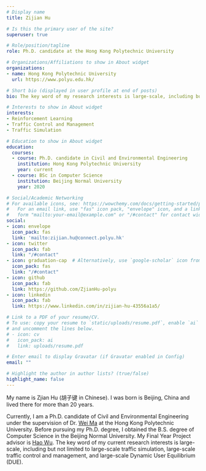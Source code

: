 ```yaml
---
# Display name
title: Zijian Hu

# Is this the primary user of the site?
superuser: true

# Role/position/tagline
role: Ph.D. candidate at the Hong Kong Polytechnic University

# Organizations/Affiliations to show in About widget
organizations:
- name: Hong Kong Polytechnic University
  url: https://www.polyu.edu.hk/

# Short bio (displayed in user profile at end of posts)
bio: The key word of my research interests is large-scale, including but not limited to large-scale traffic simulation, large-scale traffic control and management, and large-scale Dynamic User Equilibrium (DUE).

# Interests to show in About widget
interests:
- Reinforcement Learning
- Traffic Control and Management
- Traffic Simulation

# Education to show in About widget
education:
  courses:
  - course: Ph.D. candidate in Civil and Environmental Engineering
    institution: Hong Kong Polytechnic University
    year: current
  - course: BSc in Computer Science
    institution: Beijing Normal University
    year: 2020

# Social/Academic Networking
# For available icons, see: https://wowchemy.com/docs/getting-started/page-builder/#icons
#   For an email link, use "fas" icon pack, "envelope" icon, and a link in the
#   form "mailto:your-email@example.com" or "/#contact" for contact widget.
social:
- icon: envelope
  icon_pack: fas
  link: 'mailto:zijian.hu@connect.polyu.hk'
- icon: twitter
  icon_pack: fab
  link: "/#contact"
- icon: graduation-cap  # Alternatively, use `google-scholar` icon from `ai` icon pack
  icon_pack: fas
  link: "/#contact"
- icon: github
  icon_pack: fab
  link: https://github.com/ZjianHu-polyu
- icon: linkedin
  icon_pack: fab
  link: https://www.linkedin.com/in/zijian-hu-43556a1a5/

# Link to a PDF of your resume/CV.
# To use: copy your resume to `static/uploads/resume.pdf`, enable `ai` icons in `params.toml`, 
# and uncomment the lines below.
# - icon: cv
#   icon_pack: ai
#   link: uploads/resume.pdf

# Enter email to display Gravatar (if Gravatar enabled in Config)
email: ""

# Highlight the author in author lists? (true/false)
highlight_name: false
---
```

My name is Zjian Hu (胡子键 in Chinese). I was born is Beijing, China and lived there for more than 20 years.

Currently, I am a Ph.D. candidate of Civil and Environmental Engineering under the supervision of Dr. [Wei Ma](http://weima171.com/) at the Hong Kong Polytechnic University. Before pursuing my Ph.D. degree, I obtained the B.S. degree of Computer Science in the Beijing Normal University. My Final Year Project advisor is [Hao Wu](http://aien.bnu.edu.cn/faculty/hao-wu/). The key word of my current research interests is large-scale, including but not limited to large-scale traffic simulation, large-scale traffic control and management, and large-scale Dynamic User Equilibrium (DUE).

<!-- {{< icon name="download" pack="fas" >}} Download my {{< staticref "uploads/demo_resume.pdf" "newtab" >}}resumé{{< /staticref >}}. -->
